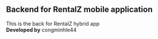 ## Backend for RentalZ mobile application
This is the back for RentalZ hybrid app  
**Developed by** congminhle44
